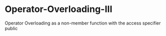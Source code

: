 # Operator-Overloading-III
Operator Overloading as a non-member function with the access specifier public
